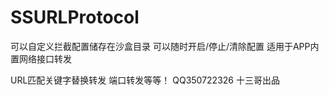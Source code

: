 # SSURLProtocol
可以自定义拦截配置储存在沙盒目录
可以随时开启/停止/清除配置
适用于APP内置网络接口转发

URL匹配关键字替换转发
端口转发等等！
QQ350722326
十三哥出品

